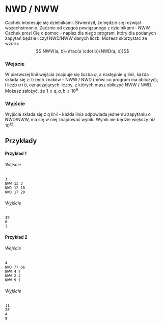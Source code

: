 # NWD / NWW

Cachek interesuje się dzielnikami. Stwierdził, że będzie się rozwijał wszechstronnie. Zacznie od czegoś powiązanego z dzielnikami - NWW. Cachek prosi Cię o pomoc - napisz dla niego program, który dla podanych zapytań będzie liczył NWD/NWW danych liczb. Możesz skorzystać ze wzoru: $$ NWW(a, b)=\frac{a \cdot b}{NWD(a, b)}$$

### Wejście

W pierwszej linii wejścia znajduje się liczba $q$, a następnie $q$ linii, każda składa się z: trzech znaków - NWW / NWD (mówi co program ma obliczyć), i liczb $a$ i $b$, oznaczających liczby, z których masz obliczyć NWW / NWD. Możesz założyć, że $1 \leq q, a, b \leq 10^6$

### Wyjście

 Wyjście składa się z $q$ linii - każda linia odpowiada jednemu zapytaniu o NWD/NWW, ma się w niej znajdować wynik. Wynik nie będzie większy niż $10^{12}$.

## Przykłady


#### Przykład 1


###### Wejście

```
3
NWW 13 3
NWD 12 18
NWD 17 29
```

###### Wyjście

```
39
6
1
```

#### Przykład 2


###### Wejście

```
4
NWD 77 66
NWW 4 7
NWW 2 4
NWW 9 1
```

###### Wyjście

```
11
28
4
9
```
